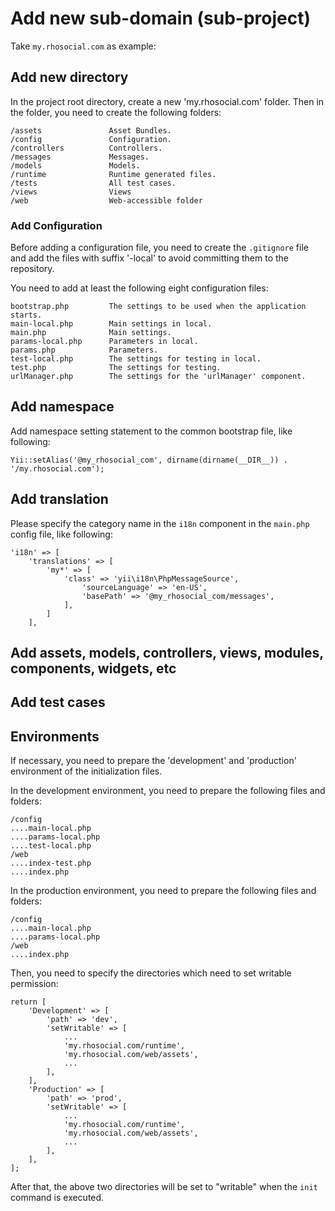 # Add new sub-domain (sub-project)

Take `my.rhosocial.com` as example:

## Add new directory

In the project root directory, create a new 'my.rhosocial.com' folder.
Then in the folder, you need to create the following folders:

    /assets               Asset Bundles.
    /config               Configuration.
    /controllers          Controllers.
    /messages             Messages.
    /models               Models.
    /runtime              Runtime generated files.
    /tests                All test cases.
    /views                Views
    /web                  Web-accessible folder

### Add Configuration

Before adding a configuration file, you need to create the `.gitignore` file and
add the files with suffix '-local' to avoid committing them to the repository.

You need to add at least the following eight configuration files:

    bootstrap.php         The settings to be used when the application starts.
    main-local.php        Main settings in local.
    main.php              Main settings.
    params-local.php      Parameters in local.
    params.php            Parameters.
    test-local.php        The settings for testing in local.
    test.php              The settings for testing.
    urlManager.php        The settings for the 'urlManager' component.

## Add namespace

Add namespace setting statement to the common bootstrap file, like following:

```
Yii::setAlias('@my_rhosocial_com', dirname(dirname(__DIR__)) . '/my.rhosocial.com');
```

## Add translation

Please specify the category name in the `i18n` component in the `main.php` config file, like following:

```
'i18n' => [
    'translations' => [
        'my*' => [
            'class' => 'yii\i18n\PhpMessageSource',
                'sourceLanguage' => 'en-US',
                'basePath' => '@my_rhosocial_com/messages',
            ],
        ]
    ],
```

## Add assets, models, controllers, views, modules, components, widgets, etc

## Add test cases

## Environments

If necessary, you need to prepare the 'development' and 'production' environment of the initialization files.

In the development environment, you need to prepare the following files and folders:

    /config
    ....main-local.php
    ....params-local.php
    ....test-local.php
    /web
    ....index-test.php
    ....index.php

In the production environment, you need to prepare the following files and folders:

    /config
    ....main-local.php
    ....params-local.php
    /web
    ....index.php

Then, you need to specify the directories which need to set writable permission:

```
return [
    'Development' => [
        'path' => 'dev',
        'setWritable' => [
            ...
            'my.rhosocial.com/runtime',
            'my.rhosocial.com/web/assets',
            ...
        ],
    ],
    'Production' => [
        'path' => 'prod',
        'setWritable' => [
            ...
            'my.rhosocial.com/runtime',
            'my.rhosocial.com/web/assets',
            ...
        ],
    ],
];
```

After that, the above two directories will be set to "writable" when the `init` command is executed.
